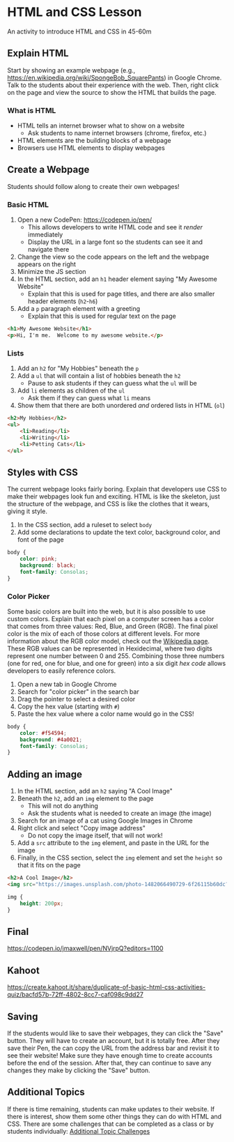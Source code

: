 # HTML and CSS Lesson
An activity to introduce HTML and CSS in 45-60m

## Explain HTML
Start by showing an example webpage (e.g., https://en.wikipedia.org/wiki/SpongeBob_SquarePants) in Google Chrome. Talk to the students about their experience with the web. Then, right click on the page and view the source to show the HTML that builds the page.

### What is HTML
- HTML tells an internet browser what to show on a website
    - Ask students to name internet browsers (chrome, firefox, etc.)
- HTML elements are the building blocks of a webpage
- Browsers use HTML elements to display webpages

## Create a Webpage
Students should follow along to create their own webpages!

### Basic HTML
1. Open a new CodePen: https://codepen.io/pen/ 
    - This allows developers to write HTML code and see it _render_ immediately
    - Display the URL in a large font so the students can see it and navigate there
2. Change the view so the code appears on the left and the webpage appears on the right
3. Minimize the JS section
4. In the HTML section, add an `h1` header element saying "My Awesome Website"
    - Explain that this is used for page titles, and there are also smaller header elements (`h2`-`h6`)
5. Add a `p` paragraph element with a greeting
    - Explain that this is used for regular text on the page

```html
<h1>My Awesome Website</h1>
<p>Hi, I'm me.  Welcome to my awesome website.</p>
```

### Lists
1. Add an `h2` for "My Hobbies" beneath the `p`
1. Add a `ul` that will contain a list of hobbies beneath the `h2`
    - Pause to ask students if they can guess what the `ul` will be
1. Add `li` elements as children of the `ul`
    - Ask them if they can guess what `li` means
1. Show them that there are both unordered _and_ ordered lists in HTML (`ol`)

```html
<h2>My Hobbies</h2>
<ul>
    <li>Reading</li>
    <li>Writing</li>
    <li>Petting Cats</li>
</ul>
```

## Styles with CSS
The current webpage looks fairly boring. Explain that developers use CSS to make their webpages look fun and exciting. HTML is like the skeleton, just the structure of the webpage, and CSS is like the clothes that it wears, giving it style.

1. In the CSS section, add a ruleset to select `body`
1. Add some declarations to update the text color, background color, and font of the page

```css
body {
    color: pink;
    background: black;
    font-family: Consolas;
}
```

### Color Picker
Some basic colors are built into the web, but it is also possible to use custom colors. Explain that each pixel on a computer screen has a color that comes from three values: Red, Blue, and Green (RGB). The final pixel color is the mix of each of those colors at different levels. For more information about the RGB color model, check out the [Wikipedia page](https://en.wikipedia.org/wiki/RGB_color_model). These RGB values can be represented in Hexidecimal, where two digits represent one number between 0 and 255. Combining those three numbers (one for red, one for blue, and one for green) into a six digit _hex code_ allows developers to easily reference colors.

1. Open a new tab in Google Chrome
1. Search for "color picker" in the search bar
1. Drag the pointer to select a desired color
1. Copy the hex value (starting with `#`)
1. Paste the hex value where a color name would go in the CSS!

```css
body {
    color: #f54594;
    background: #4a0021;
    font-family: Consolas;
}
```

## Adding an image
1. In the HTML section, add an `h2` saying "A Cool Image"
2. Beneath the `h2`, add an `img` element to the page
    - This will not do anything
    - Ask the students what is needed to create an image (the image)
3. Search for an image of a cat using Google Images in Chrome
4. Right click and select "Copy image address"
    - Do not copy the image itself, that will not work!
5. Add a `src` attribute to the `img` element, and paste in the URL for the image
6. Finally, in the CSS section, select the `img` element and set the `height` so that it fits on the page

```html
<h2>A Cool Image</h2>
<img src="https://images.unsplash.com/photo-1482066490729-6f26115b60dc?ixlib=rb-1.2.1&ixid=eyJhcHBfaWQiOjEyMDd9&w=1000&q=80">
```

```css
img {
    height: 200px;
}
```

## Final
https://codepen.io/jmaxwell/pen/NVjrpQ?editors=1100

## Kahoot
https://create.kahoot.it/share/duplicate-of-basic-html-css-activities-quiz/bacfd57b-72ff-4802-8cc7-caf098c9dd27

## Saving
If the students would like to save their webpages, they can click the "Save" button. They will have to create an account, but it is totally free. After they save their Pen, the can copy the URL from the address bar and revisit it to see their website! Make sure they have enough time to create accounts before the end of the session. After that, they can continue to save any changes they make by clicking the "Save" button.

## Additional Topics
If there is time remaining, students can make updates to their website. If there is interest, show them some other things they can do with HTML and CSS. There are some challenges that can be completed as a class or by students individually: [Additional Topic Challenges](HtmlCssJsContinued/AdditionalTopicChallenges.md)